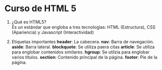 # Curso de HTML 5
1. ¿Qué es HTML5?  
Es un estándar que engloba a tres tecnologías: HTML (Estructura), CSS (Apariencia) y Javascript (Interactividad)

2. Etiquetas importantes
**header**: La cabecera.
**nav**: Barra de navegación.
**aside**: Barra lateral.
**blockquote**: Se utiliza paera citas
**article**: Se utiliza para englobar contenidos similares.
**hgroup**: Se utilzia para englobar varios títulos.
**section**: Contenido principal de la página.
**footer**: Pie de la página.

